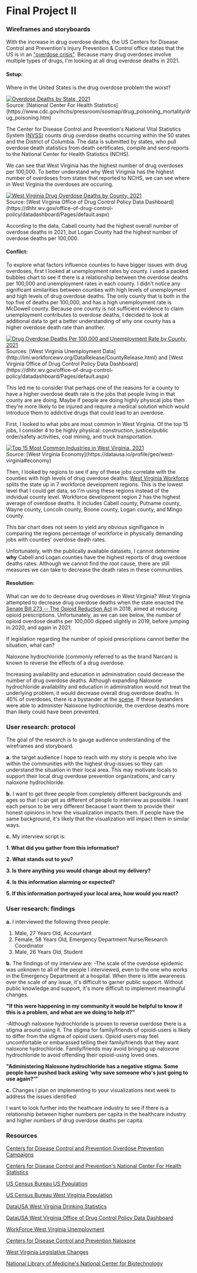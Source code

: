 # Final Project II

### Wireframes and storyboards

With the increase in drug overdose deaths, the US Centers for Disease Control and Prevention's Injury Prevention & Control office states that the US is in an ["overdose crisis"](https://www.cdc.gov/drugoverdose/featured-topics/overdose-prevention-campaigns.html). Because many drug overdoses involve multiple types of drugs, I'm looking at all drug overdose deaths in 2021. 

#### **Setup:** 

Where in the United States is the drug overdose problem the worst?
<div class='tableauPlaceholder' id='viz1669868535912' style='position: relative'><noscript><a href='#'><img alt='Overdose Deaths by State, 2021 ' src='https:&#47;&#47;public.tableau.com&#47;static&#47;images&#47;Bo&#47;Book1_16698668356120&#47;Sheet1&#47;1_rss.png' style='border: none' /></a></noscript><object class='tableauViz'  style='display:none;'><param name='host_url' value='https%3A%2F%2Fpublic.tableau.com%2F' /> <param name='embed_code_version' value='3' /> <param name='site_root' value='' /><param name='name' value='Book1_16698668356120&#47;Sheet1' /><param name='tabs' value='no' /><param name='toolbar' value='yes' /><param name='static_image' value='https:&#47;&#47;public.tableau.com&#47;static&#47;images&#47;Bo&#47;Book1_16698668356120&#47;Sheet1&#47;1.png' /> <param name='animate_transition' value='yes' /><param name='display_static_image' value='yes' /><param name='display_spinner' value='yes' /><param name='display_overlay' value='yes' /><param name='display_count' value='yes' /><param name='language' value='en-US' /><param name='filter' value='publish=yes' /></object></div>
<script type='text/javascript'>
  var divElement = document.getElementById('viz1669868535912');
  var vizElement = divElement.getElementsByTagName('object')[0];
  vizElement.style.width='100%';vizElement.style.height=(divElement.offsetWidth*0.75)+'px';
  var scriptElement = document.createElement('script');
  scriptElement.src = 'https://public.tableau.com/javascripts/api/viz_v1.js';
  vizElement.parentNode.insertBefore(scriptElement, vizElement);
</script>
Source: [National Center For Health Statistics](https://www.cdc.gov/nchs/pressroom/sosmap/drug_poisoning_mortality/drug_poisoning.htm)

The Center for Disease Control and Prevention's National Vital Statistics System [(NVSS)](https://www.cdc.gov/nchs/nvss/vsrr/drug-overdose-data.htm) counts drug overdose deaths occurring within the 50 states and the District of Columbia. The data is submitted by states, who pull overdose death statistics from death certificates, compile and send reports to the National Center for Health Statistics (NCHS). 

We can see that West Virginia has the highest number of drug overdoses per 100,000. To better understand why West Viriginia has the highest number of overdoses from states that reported to NCHS, we can see where in West Virginia the overdoses are occuring.

<div class='tableauPlaceholder' id='viz1669776273811' style='position: relative'><noscript><a href='#'><img alt='West Virginia Drug Overdose Deaths by County, 2021 ' src='https:&#47;&#47;public.tableau.com&#47;static&#47;images&#47;Bo&#47;Book7_16697762671020&#47;Sheet1&#47;1_rss.png' style='border: none' /></a></noscript><object class='tableauViz'  style='display:none;'><param name='host_url' value='https%3A%2F%2Fpublic.tableau.com%2F' /> <param name='embed_code_version' value='3' /> <param name='site_root' value='' /><param name='name' value='Book7_16697762671020&#47;Sheet1' /><param name='tabs' value='no' /><param name='toolbar' value='yes' /><param name='static_image' value='https:&#47;&#47;public.tableau.com&#47;static&#47;images&#47;Bo&#47;Book7_16697762671020&#47;Sheet1&#47;1.png' /> <param name='animate_transition' value='yes' /><param name='display_static_image' value='yes' /><param name='display_spinner' value='yes' /><param name='display_overlay' value='yes' /><param name='display_count' value='yes' /><param name='language' value='en-US' /><param name='filter' value='publish=yes' /></object></div>
<script type='text/javascript'>
  var divElement = document.getElementById('viz1669776273811');
  var vizElement = divElement.getElementsByTagName('object')[0];
  vizElement.style.width='100%';vizElement.style.height=(divElement.offsetWidth*0.75)+'px';
  var scriptElement = document.createElement('script');
  scriptElement.src = 'https://public.tableau.com/javascripts/api/viz_v1.js';
  vizElement.parentNode.insertBefore(scriptElement, vizElement);
</script>
Source: [West Virginia Office of Drug Control Policy Data Dashboard](https://dhhr.wv.gov/office-of-drug-control-policy/datadashboard/Pages/default.aspx)

According to the data, Cabell county had the highest overall number of overdose deaths in 2021, but Logan County had the highest number of overdose deaths per 100,000. 

#### **Conflict:** 

To explore what factors influence counties to have bigger issues with drug overdoses, first I looked at unemployment rates by county. I used a packed bubbles chart to see if there is a relationship between the overdose deaths per 100,000 and unemployment rates in each county. I didn't notice any significant similarities between counties with high levels of unemployment and high levels of drug overdose deaths. The only county that is both in the top five of deaths per 100,000, and has a high unemployment rate is McDowell county. Because one county is not sufficient evidence to claim unemployment contributes to overdose deaths, I decided to look at additional data to get a better understanding of why one county has a higher overdose death rate than another.
<div class='tableauPlaceholder' id='viz1669834857191' style='position: relative'><noscript><a href='#'><img alt='Drug Overdose Deaths Per 100,000 and Unemployment Rate by County, 2021 ' src='https:&#47;&#47;public.tableau.com&#47;static&#47;images&#47;Bo&#47;Book11_16698348468280&#47;Sheet2&#47;1_rss.png' style='border: none' /></a></noscript><object class='tableauViz'  style='display:none;'><param name='host_url' value='https%3A%2F%2Fpublic.tableau.com%2F' /> <param name='embed_code_version' value='3' /> <param name='site_root' value='' /><param name='name' value='Book11_16698348468280&#47;Sheet2' /><param name='tabs' value='no' /><param name='toolbar' value='yes' /><param name='static_image' value='https:&#47;&#47;public.tableau.com&#47;static&#47;images&#47;Bo&#47;Book11_16698348468280&#47;Sheet2&#47;1.png' /> <param name='animate_transition' value='yes' /><param name='display_static_image' value='yes' /><param name='display_spinner' value='yes' /><param name='display_overlay' value='yes' /><param name='display_count' value='yes' /><param name='language' value='en-US' /><param name='filter' value='publish=yes' /></object></div>
<script type='text/javascript'>
  var divElement = document.getElementById('viz1669834857191');
  var vizElement = divElement.getElementsByTagName('object')[0];
  vizElement.style.width='100%';vizElement.style.height=(divElement.offsetWidth*0.75)+'px';
  var scriptElement = document.createElement('script');
  scriptElement.src = 'https://public.tableau.com/javascripts/api/viz_v1.js';
  vizElement.parentNode.insertBefore(scriptElement, vizElement);
</script>
Sources: [West Virginia Unemployment Data](http://lmi.workforcewv.org/DataRelease/CountyRelease.html) and [West Virginia Office of Drug Control Policy Data Dashboard](https://dhhr.wv.gov/office-of-drug-control-policy/datadashboard/Pages/default.aspx)

This led me to consider that perhaps one of the reasons for a county to have a higher overdose death rate is the jobs that people living in that county are are doing. Maybe if people are doing highly physical jobs then they're more likely to be injured and require a medical solution which would introduce them to addictive drugs that could lead to an overdose. 

First, I looked to what jobs are most common in West Virginia. Of the top 15 jobs, I consider 4 to be highly physical: construction, justice/public order/safety activities, coal mining, and truck transportation. 
<div class='tableauPlaceholder' id='viz1669833484174' style='position: relative'><noscript><a href='#'><img alt='Top 15 Most Common Industries in West Virginia, 2021 ' src='https:&#47;&#47;public.tableau.com&#47;static&#47;images&#47;Bo&#47;Book9_16698334389830&#47;Sheet1&#47;1_rss.png' style='border: none' /></a></noscript><object class='tableauViz'  style='display:none;'><param name='host_url' value='https%3A%2F%2Fpublic.tableau.com%2F' /> <param name='embed_code_version' value='3' /> <param name='site_root' value='' /><param name='name' value='Book9_16698334389830&#47;Sheet1' /><param name='tabs' value='no' /><param name='toolbar' value='yes' /><param name='static_image' value='https:&#47;&#47;public.tableau.com&#47;static&#47;images&#47;Bo&#47;Book9_16698334389830&#47;Sheet1&#47;1.png' /> <param name='animate_transition' value='yes' /><param name='display_static_image' value='yes' /><param name='display_spinner' value='yes' /><param name='display_overlay' value='yes' /><param name='display_count' value='yes' /><param name='language' value='en-US' /><param name='filter' value='publish=yes' /></object></div>
<script type='text/javascript'>
  var divElement = document.getElementById('viz1669833484174');
  var vizElement = divElement.getElementsByTagName('object')[0];
  vizElement.style.width='100%';vizElement.style.height=(divElement.offsetWidth*0.75)+'px';
  var scriptElement = document.createElement('script');
  scriptElement.src = 'https://public.tableau.com/javascripts/api/viz_v1.js';
  vizElement.parentNode.insertBefore(scriptElement, vizElement);
</script>
Source: [West Virginia Economy](https://datausa.io/profile/geo/west-virginia#economy)

Then, I looked by regions to see if any of these jobs correlate with the counties with high levels of drug overdose deaths. [West Virginia Workforce](http://lmi.workforcewv.org/Maps/GeographicalAreas.html) splits the state up in 7 workforce development regions. This is the lowest level that I could get data, so I'm using these regions instead of the indvidual county level. Workforce development region 2 has the highest average of overdose deaths. It includes Cabell county, Putname county, Wayne county, Loncoln county, Boone county, Logan county, and Mingo county.

<div class="flourish-embed flourish-chart" data-src="visualisation/12013396">
  <script src="https://public.flourish.studio/resources/embed.js">
  </script>
</div>

This bar chart does not seem to yield any obvious signifigance in comparing the regions percentage of workforce in physically demanding jobs with counties' overdose death rates. 

Unfortunately, with the publically available datasets, I cannot determine **why** Cabell and Logan counties have the highest reports of drug overdose deaths rates. Although we cannot find the root cause, there are still measures we can take to decrease the death rates in these communities. 

#### **Resolution:** 

What can we do to decrease drug overdoses in West Virginia?
West Virginia attempted to decrease drug overdose deaths when the state enacted the [Senate Bill 273 -- The Opioid Reduction Act](https://wvbom.wv.gov/LegislativeChangesAffectOpioid.asp)  in 2018, aimed at reducing opioid prescriptions. Unfortunately, as we can see below, the number of opioid overdose deaths per 100,000 dipped slightly in 2019, before jumping in 2020, and again in 2021. 

<div class="flourish-embed flourish-chart" data-src="visualisation/12013640">
  <script src="https://public.flourish.studio/resources/embed.js">
  </script>
</div>

If legislation regarding the number of opioid prescriptions cannot better the situation, what can?

Naloxone hydrochloride (commonly referred to as the brand Narcan) is known to reverse the effects of a drug overdose. 

<div class="flourish-embed flourish-chart" data-src="visualisation/12014325">
  <script src="https://public.flourish.studio/resources/embed.js">
  </script>
</div>


Increasing availability and education in administration could decrease the number of drug overdose deaths. Although expanding Naloxone hydrochloride availability and education in adminstration would not treat the underlying problem, it would decrease overall drug overdose deaths. In 40% of overdoses, there is a bystander at the [scene](https://www.cdc.gov/stopoverdose/naloxone/index.html). If these bystanders were able to administer Naloxone hydrochloride, the overdose deaths more than likely could have been prevented.

### User research: protocol
The goal of the research is to gauge audience understanding of the wireframes and storyboard. 

**a.** the target audience I hope to reach with my story is people who live within the communities with the highest drug-issues so they can understand the situation in their local area. This may motivate locals to support their local drug overdose prevention organizations, and carry naloxone hydrochloride.  

**b.** I want to get three people from completely different backgrounds and ages so that I can get as different of people to interview as possible. I want each person to be very different because I want them to provide their honest opinions in how the visualization impacts them. If people have the same background, it's likely that the visualization will impact them in similar ways. 

**c.** My interview script is:

**1. What did you gather from this information?**

**2. What stands out to you?**

**3. Is there anything you would change about my delivery?**

**4. Is this information alarming or expected?**

**5. If this information portrayed your local area, how would you react?**



### User research: findings

**a.** I interviewed the following three people:
1. Male, 27 Years Old, Accountant
2. Female, 58 Years Old, Emergency Department Nurse/Research Coordinator
3. Male, 26 Years Old, Student

**b.** The findings of my interview are:
-The scale of the overdose epidemic was unknown to all of the people I interviewed, even to the one who works in the Emergency Department at a hospital. When there is little awareness over the scale of any issue, it's difficult to garner public support. Without public knowledge and support, it's more difficult to implement meaningful changes. 

 **"If this were happening in my community it would be helpful to know if this is a problem, and what are we doing to help it?"**

-Although naloxone hydrochloride is proven to reverse overdose there is a stigma around using it. The stigma for family/friends of opioid-users is likely to differ from the stigma of opioid users. Opioid users may feel uncomfortable or embarassed telling their family/friends that they want naloxone hydrochloride. Family/friends may avoid bringing up naloxone hydrochloride to avoid offending their opioid-using loved ones.

**"Administering Naloxone hydrochloride has a negative stigma. Some people have pushed back asking 'why save someone who's just going to use again?'"**
 

**c.** Changes I plan on implementing to your visualizations next week to address the issues identified:

I want to look further into the heathcare industry to see if there is a relationship between higher numbers per capita in the healthcare industry and higher numbers of drug overdose deaths per capita. 


### Resources
[Centers for Disease Control and Prevention Overdose Prevention Campaigns](https://www.cdc.gov/drugoverdose/featured-topics/overdose-prevention-campaigns.html)

[Centers for Disease Control and Prevention's National Center For Health Statistics](https://www.cdc.gov/nchs/pressroom/sosmap/drug_poisoning_mortality/drug_poisoning.htm)

[US Census Bureau US Population](https://www.census.gov/quickfacts/fact/map)

[US Census Bureau West Virginia Population](https://www.census.gov/quickfacts/fact/map/WV,CA/POP645220) 

[DataUSA West Virginia Drinking Statistics](https://datausa.io/profile/geo/west-virginia#economy)

[DataUSA West Virginia Office of Drug Control Policy Data Dashboard](https://dhhr.wv.gov/office-of-drug-control-policy/datadashboard/Pages/default.aspx)

[WorkForce West Virginia Unemployment](http://lmi.workforcewv.org/DataRelease/CountyRelease.html)

[Centers for Disease Control and Prevention Naloxone](https://www.cdc.gov/stopoverdose/naloxone/index.html)

[West Virginia Legislative Changes](https://wvbom.wv.gov/LegislativeChangesAffectOpioid.asp)

[National Library of Medicine's National Center for Biotechnology](https://www.ncbi.nlm.nih.gov/pmc/articles/PMC3005091/)
